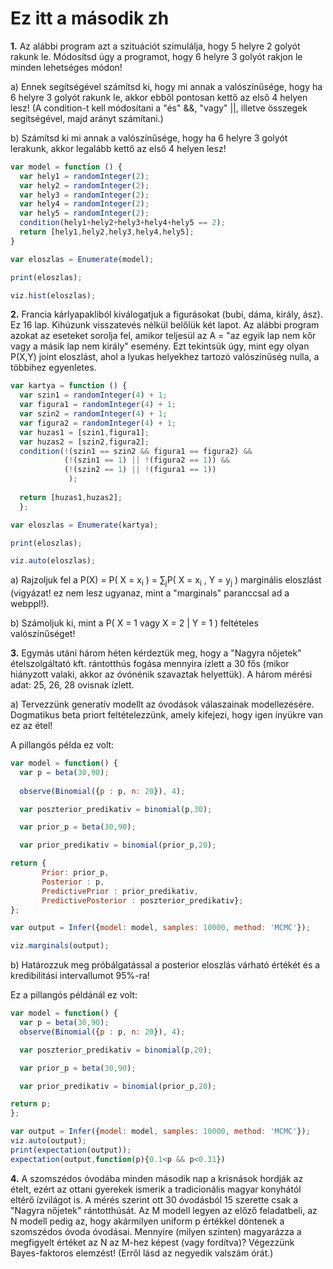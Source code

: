 # Ez itt a második zh

**1.** Az alábbi program azt a szituációt szimulálja, hogy 5 helyre 2 golyót rakunk le. Módosítsd úgy a programot, hogy 6 helyre 3 golyót rakjon le minden lehetséges módon!

a) Ennek segítségével számítsd ki, hogy mi annak a valószínűsége, hogy ha 6 helyre 3 golyót rakunk le, akkor ebből pontosan kettő az első 4 helyen lesz! (A condition-t kell módosítani a "és" &&, "vagy" ||, illetve összegek segítségével, majd arányt számítani.)

b) Számítsd ki mi annak a valószínűsége, hogy ha 6 helyre 3 golyót lerakunk, akkor legalább kettő az első 4 helyen lesz!

````javascript
var model = function () {
  var hely1 = randomInteger(2);
  var hely2 = randomInteger(2);
  var hely3 = randomInteger(2);
  var hely4 = randomInteger(2);
  var hely5 = randomInteger(2);
  condition(hely1+hely2+hely3+hely4+hely5 == 2);
  return [hely1,hely2,hely3,hely4,hely5];
}

var eloszlas = Enumerate(model);

print(eloszlas);

viz.hist(eloszlas);
````

**2.** Francia kárlyapakliból kiválogatjuk a figurásokat (bubi, dáma, király, ász). Ez 16 lap. Kihúzunk visszatevés nélkül belőlük két lapot. Az alábbi program azokat az eseteket sorolja fel, amikor teljesül az A = "az egyik lap nem kőr vagy a másik lap nem király" esemény. Ezt tekintsük úgy, mint egy olyan P(X,Y) joint eloszlást, ahol a lyukas helyekhez tartozó valószínűség nulla, a többihez egyenletes.

````javascript
var kartya = function () {
  var szin1 = randomInteger(4) + 1;
  var figura1 = randomInteger(4) + 1;
  var szin2 = randomInteger(4) + 1;
  var figura2 = randomInteger(4) + 1;
  var huzas1 = [szin1,figura1];
  var huzas2 = [szin2,figura2];
  condition(!(szin1 == szin2 && figura1 == figura2) && 
            (!(szin1 == 1) || !(figura2 == 1)) &&
            (!(szin2 == 1) || !(figura1 == 1))
             );
           
  return [huzas1,huzas2];
  };

var eloszlas = Enumerate(kartya);

print(eloszlas);

viz.auto(eloszlas);
````

a) Rajzoljuk fel a P(X) = P( X = x<sub>i</sub> ) = ∑<sub>j</sub>P( X = x<sub>i</sub> , Y = y<sub>j</sub> ) marginális eloszlást (vigyázat! ez nem lesz ugyanaz, mint a "marginals" paranccsal ad a webppl!).

b) Számoljuk ki, mint a P( X = 1 vagy X = 2 | Y = 1  ) feltételes valószínűséget!

**3.** Egymás utáni három héten kérdeztük meg, hogy a "Nagyra nőjetek" ételszolgáltató kft. rántotthús fogása mennyira ízlett a 30 fős (mikor hiányzott valaki, akkor az óvónénik szavaztak helyettük). A három mérési adat: 25, 26, 28 ovisnak ízlett. 

a) Tervezzünk generatív modellt az óvodások válaszainak modellezésére. Dogmatikus beta priort feltételezzünk, amely kifejezi, hogy igen ínyükre van ez az étel! 

A pillangós példa ez volt:

````javascript
var model = function() {  
  var p = beta(30,90);
  
  observe(Binomial({p : p, n: 20}), 4);

  var poszterior_predikativ = binomial(p,30);

  var prior_p = beta(30,90);

  var prior_predikativ = binomial(prior_p,20);

return {
       Prior: prior_p, 
       Posterior : p,
       PredictivePrior : prior_predikativ,
       PredictivePosterior : poszterior_predikativ};
};

var output = Infer({model: model, samples: 10000, method: 'MCMC'});

viz.marginals(output);
````

b) Határozzuk meg próbálgatással a posterior eloszlás várható értékét és a kredibilitási intervallumot 95%-ra!

Ez a pillangós példánál ez volt:

````javascript
var model = function() {  
  var p = beta(30,90);
  observe(Binomial({p : p, n: 20}), 4);

  var poszterior_predikativ = binomial(p,20);

  var prior_p = beta(30,90);

  var prior_predikativ = binomial(prior_p,20);

return p;
};

var output = Infer({model: model, samples: 10000, method: 'MCMC'});
viz.auto(output);
print(expectation(output));
expectation(output,function(p){0.1<p && p<0.31})
````
**4.** A szomszédos óvodába minden második nap a krisnások hordják az ételt, ezért az ottani gyerekek ismerik a tradicionális magyar konyhától eltérő ízvilágot is. A mérés szerint ott 30 óvodásból 15 szerette csak a "Nagyra nőjetek" rántotthúsát. Az M modell legyen az előző feladatbeli, az N modell pedig az, hogy akármilyen uniform p értékkel döntenek a szomszédos óvoda óvodásai. Mennyire (milyen szinten) magyarázza a megfigyelt értéket az N az M-hez képest (vagy fordítva)? Végezzünk Bayes-faktoros elemzést! (Erről lásd az negyedik valszám órát.)
